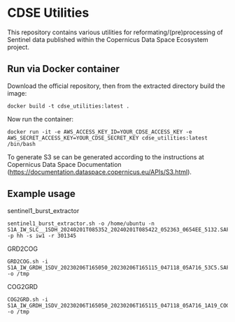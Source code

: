 # CDSE Utilities

This repository contains various utilities for reformating/(pre)processing of Sentinel data published within the Copernicus Data Space Ecosystem project.

## Run via Docker container

Download the official repository, then from the extracted directory build the image:

```
docker build -t cdse_utilities:latest .
```
Now run the container:
```
docker run -it -e AWS_ACCESS_KEY_ID=YOUR_CDSE_ACCESS_KEY -e AWS_SECRET_ACCESS_KEY=YOUR_CDSE_SECRET_KEY cdse_utilities:latest /bin/bash
```
To generate S3 se can be generated according to the instructions at Copernicus Data Space Documentation (https://documentation.dataspace.copernicus.eu/APIs/S3.html).

## Example usage
sentinel1_burst_extractor
```
sentinel1_burst_extractor.sh -o /home/ubuntu -n S1A_IW_SLC__1SDH_20240201T085352_20240201T085422_052363_0654EE_5132.SAFE -p hh -s iw1 -r 301345
```
GRD2COG
```
GRD2COG.sh -i S1A_IW_GRDH_1SDV_20230206T165050_20230206T165115_047118_05A716_53C5.SAFE.zip -o /tmp
```
COG2GRD
```
COG2GRD.sh -i S1A_IW_GRDH_1SDV_20230206T165050_20230206T165115_047118_05A716_1A19_COG.SAFE.zip -o /tmp
```
